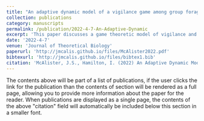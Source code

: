 ```yaml
---
title: "An adaptive dynamic model of a vigilance game among group foragers"
collection: publications
category: manuscripts
permalink: /publication/2022-4-7-An-Adaptive-Dynamic
excerpt: 'This paper discusses a game theoretic model of vigilance and offers theoretical support to the many eyes hypothesis of group foraging'
date: '2022-4-7'
venue: 'Journal of Theoretical Biology'
paperurl: 'http://jmcalis.github.io/files/McAlister2022.pdf'
bibtexurl: 'http://jmcalis.github.io/files/bibtex1.bib'
citation: 'McAlister, J.S., Hamilton, I. (2022) An Adaptive Dynamic Model for the Vigilance Game in Group Foragers. <i>Journal of Theoretical Biology</i>. 538:111033. https://doi.org/10.1016/j.jtbi.2022.111030'
---
```

The contents above will be part of a list of publications, if the user clicks the link for the publication than the contents of section will be rendered as a full page, allowing you to provide more information about the paper for the reader. When publications are displayed as a single page, the contents of the above "citation" field will automatically be included below this section in a smaller font.

